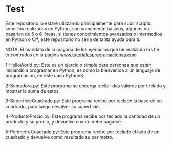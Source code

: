 # Test
Este repositorio lo estaré utilizando principalmente para subir scripts sencillos realizados en Python, son sumamente básicos, algunos no pasarían de 5 o 6 líneas, si tienes conocimientos avanzados o intermedios en Python o C#, este repositorio no sería de tanta ayuda para tí.

NOTA: El mandato de la mayoría de los ejercicios que he realizado los he encontrados en la página www.tutorialesprogramacionya.com

1-HelloWorld.py: Este es un ejercicio simple para personas que están iniciando a programar en Python, es como la bienvenida a un lenguaje de programación, en este caso Python3.

2-Sumadora.py: Este programa se encarga recibir dos valores por teclado y mostrar la suma de estos.

3-SuperficieCuadrado.py: Este programa recibe por teclado la base de un cuadrado, para luego devolver su superficie.

4-ProductoPrecio.py: Este programa recibe por teclado la cantidad de un producto y su precio, y devuelve cuanto debe pagarse.

5-PerimetroCuadrado.py: Este programa recibe por teclado el lado de un cuadrado y devuelve como resultado su perimetro.
